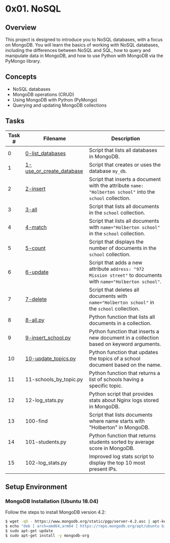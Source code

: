 # 0x01. NoSQL

## Overview
This project is designed to introduce you to NoSQL databases, with a focus on MongoDB. You will learn the basics of working with NoSQL databases, including the differences between NoSQL and SQL, how to query and manipulate data in MongoDB, and how to use Python with MongoDB via the PyMongo library.

## Concepts
- NoSQL databases
- MongoDB operations (CRUD)
- Using MongoDB with Python (PyMongo)
- Querying and updating MongoDB collections

## Tasks

| Task # | Filename                     | Description                                                                  |
|--------|-------------------------------|------------------------------------------------------------------------------|
| 0      | [0-list_databases](./0-list_databases) | Script that lists all databases in MongoDB.                                   |
| 1      | [1-use_or_create_database](./1-use_or_create_database) | Script that creates or uses the database `my_db`.                             |
| 2      | [2-insert](./2-insert)        | Script that inserts a document with the attribute `name: "Holberton school"` into the `school` collection. |
| 3      | [3-all](./3-all)              | Script that lists all documents in the `school` collection.                   |
| 4      | [4-match](./4-match)          | Script that lists all documents with `name="Holberton school"` in the `school` collection. |
| 5      | [5-count](./5-count)          | Script that displays the number of documents in the `school` collection.      |
| 6      | [6-update](./6-update)        | Script that adds a new attribute `address: "972 Mission street"` to documents with `name="Holberton school"`. |
| 7      | [7-delete](./7-delete)        | Script that deletes all documents with `name="Holberton school"` in the `school` collection. |
| 8      | [8-all.py](./8-all.py)        | Python function that lists all documents in a collection.                     |
| 9      | [9-insert_school.py](./9-insert_school.py) | Python function that inserts a new document in a collection based on keyword arguments. |
| 10     | [10-update_topics.py](./10-update_topics.py) | Python function that updates the topics of a school document based on the name. |
| 11          | 11-schools_by_topic.py        | Python function that returns a list of schools having a specific topic.     |
| 12          | 12-log_stats.py               | Python script that provides stats about Nginx logs stored in MongoDB.       |
| 13          | 100-find                      | Script that lists documents where name starts with "Holberton" in MongoDB.  |
| 14          | 101-students.py               | Python function that returns students sorted by average score in MongoDB.   |
| 15          | 102-log_stats.py              | Improved log stats script to display the top 10 most present IPs.           |


## Setup Environment
### MongoDB Installation (Ubuntu 18.04)
Follow the steps to install MongoDB version 4.2:
```bash
$ wget -qO - https://www.mongodb.org/static/pgp/server-4.2.asc | apt-key add -
$ echo "deb [ arch=amd64,arm64 ] https://repo.mongodb.org/apt/ubuntu bionic/mongodb-org/4.2 multiverse" > /etc/apt/sources.list.d/mongodb-org-4.2.list
$ sudo apt-get update
$ sudo apt-get install -y mongodb-org

